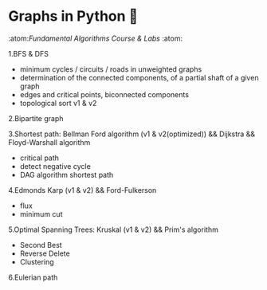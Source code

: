 # Graphs in Python :snake:
:atom:*Fundamental Algorithms Course & Labs*	:atom:

1.BFS & DFS
   - minimum cycles / circuits / roads in unweighted graphs
   - determination of the connected components, of a partial shaft of a given graph
   - edges and critical points, biconnected components
   - topological sort v1 & v2
   
2.Bipartite graph

3.Shortest path: Bellman Ford algorithm (v1 & v2(optimized)) && Dijkstra && Floyd-Warshall algorithm
  - critical path
  - detect negative cycle
  - DAG algorithm shortest path
  
4.Edmonds Karp (v1 & v2) && Ford-Fulkerson
  - flux 
  - minimum cut
  
5.Optimal Spanning Trees: Kruskal (v1 & v2) && Prim's algorithm
  - Second Best
  - Reverse Delete
  - Clustering
  
6.Eulerian path


